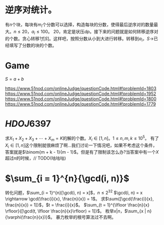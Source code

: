 # 逆序对统计。
有$n$个块，每块有$m_i$个分数可以选择，构造每块的分数，使得最后逆序对的数量最大。$n \le 20$，$a_i \le 100$。
$20$，肯定是状压$dp$。接下来的问题就是如何转移逆序对的个数。贪心转移?$f[S]$。这样吧，按照分数从小到大进行转移。转移到$a_i$，$S \rightarrow$已经填写了分数的块的个数。

# Game

$S = a + b$

https://www.51nod.com/onlineJudge/questionCode.html#!problemId=1803
https://www.51nod.com/onlineJudge/questionCode.html#!problemId=1952
https://www.51nod.com/onlineJudge/questionCode.html#!problemId=1800
https://www.51nod.com/onlineJudge/questionCode.html#!problemId=1779


# $HDOJ6397$
求$X_1 + X_2 + X_3 + \cdots + X_m = K$的解的个数。$X_i \in [1, n]$。$1 \le n, m, k \le 10^5$。
有了$X_i \in [1, n]$这个限制就很麻烦了啊...我们讨论一下情况吧，如果不考虑这个条件，答案就是$\binom{m + k - 1}{m - 1}$。但是有了限制该怎么办?当答案中有一个$X$超过$n$的时候，// TODO(咕咕咕)

# $\sum_{i = 1}^{n}{\gcd(i, n)}$
转化问题，$\sum_{i = 1}^{n}[\gcd(i, n) = x]$，$n \le 2^{32}$
$\gcd(i, n) = x \rightarrow \gcd(\frac{i}{x}, \frac{n}{x}) = 1$。
求$\sum{[\gcd(\frac{i}{x}, \frac{n}{x}) = 1]}$，$t = \frac{i}{x}$。
$\sum_{t = 1}^{\lfloor \frac{n}{x} \rfloor}{[\gcd(t, \lfloor \frac{n}{x}\rfloor) = 1]}$。
枚举$x | n$，$\sum_{x | n}{\varphi(\frac{n}{x})}$。
暴力枚举的根号算法过不去啊。
<!--stackedit_data:
eyJoaXN0b3J5IjpbLTY5NjQ0NTU0MiwxODA1NzkxNTY1LDg5OD
cwNjUzNywxMzUxODgwODgxXX0=
-->